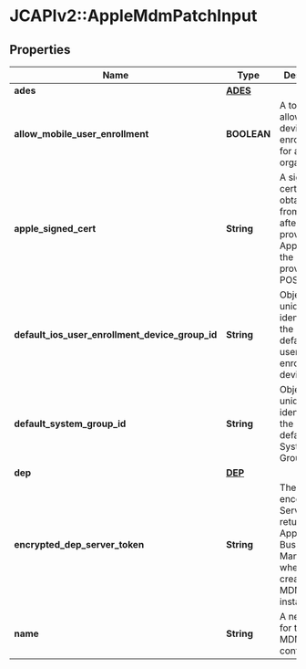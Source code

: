 # JCAPIv2::AppleMdmPatchInput

## Properties
Name | Type | Description | Notes
------------ | ------------- | ------------- | -------------
**ades** | [**ADES**](ADES.md) |  | [optional] 
**allow_mobile_user_enrollment** | **BOOLEAN** | A toggle to allow mobile device enrollment for an organization. | [optional] 
**apple_signed_cert** | **String** | A signed certificate obtained from Apple after providing Apple with the plist file provided on POST. | [optional] 
**default_ios_user_enrollment_device_group_id** | **String** | ObjectId uniquely identifying the MDM default iOS user enrollment device group. | [optional] 
**default_system_group_id** | **String** | ObjectId uniquely identifying the MDM default System Group. | [optional] 
**dep** | [**DEP**](DEP.md) |  | [optional] 
**encrypted_dep_server_token** | **String** | The S/MIME encoded DEP Server Token returned by Apple Business Manager when creating an MDM instance. | [optional] 
**name** | **String** | A new name for the Apple MDM configuration. | [optional] 


